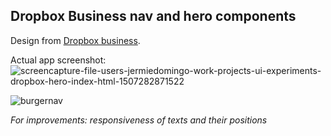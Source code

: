 ## Dropbox Business nav and hero components

Design from [Dropbox business](https://www.dropbox.com/business).

Actual app screenshot:
![screencapture-file-users-jermiedomingo-work-projects-ui-experiments-dropbox-hero-index-html-1507282871522](https://user-images.githubusercontent.com/17349825/31272470-2212c760-aa9c-11e7-907f-abad1a417a89.png)

![burgernav](https://user-images.githubusercontent.com/17349825/31640102-f204b986-b30e-11e7-8ab6-849802cd4aa2.png)

*For improvements: responsiveness of texts and their positions*

